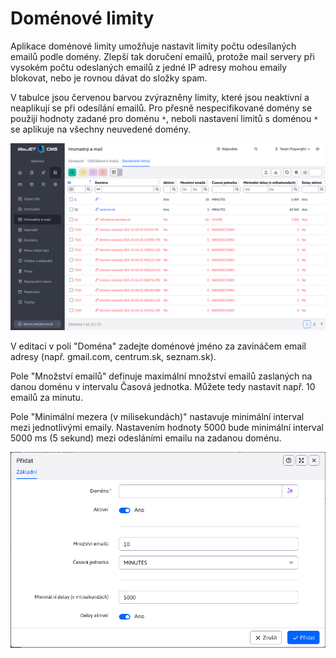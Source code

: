 # Doménové limity

Aplikace doménové limity umožňuje nastavit limity počtu odesílaných emailů podle domény. Zlepší tak doručení emailů, protože mail servery při vysokém počtu odeslaných emailů z jedné IP adresy mohou emaily blokovat, nebo je rovnou dávat do složky spam.

V tabulce jsou červenou barvou zvýrazněny limity, které jsou neaktivní a neaplikují se při odesílání emailů. Pro přesně nespecifikované domény se použijí hodnoty zadané pro doménu `*`, neboli nastavení limitů s doménou `*` se aplikuje na všechny neuvedené domény.

![](datatable.png)

V editaci v poli "Doména" zadejte doménové jméno za zavináčem email adresy (např. gmail.com, centrum.sk, seznam.sk).

Pole "Množství emailů" definuje maximální množství emailů zaslaných na danou doménu v intervalu Časová jednotka. Můžete tedy nastavit např. 10 emailů za minutu.

Pole "Minimální mezera (v milisekundách)" nastavuje minimální interval mezi jednotlivými emaily. Nastavením hodnoty 5000 bude minimální interval 5000 ms (5 sekund) mezi odesláními emailu na zadanou doménu.

![](editor.png)
